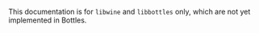 This documentation is for `libwine` and `libbottles` only, which are not yet implemented in Bottles.

